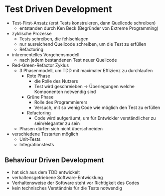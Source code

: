 # Test Driven Development

- Test-First-Ansatz (erst Tests konstruieren, dann Quellcode schreiben)
  - entstanden durch Ken Beck (Begründer von Extreme Programming)
- zyklische Prozesse
  - Tests schreiben, die fehlschlagen
  - nur ausreichend Quellcode schreiben, um die Test zu erfüllen
  - Refactoring
- inkrementelles Vorgehensmodell
  - nach jedem bestandenen Test neuer Quellcode
- Red-Green-Refactor Zyklus
  - 3 Phasenmodell, um TDD mit maximaler Effizienz zu durchlaufen
    - Rote Phase
      - die Rolle des Nutzers
      - Test wird geschreieben -> Überlegungen welche Komponenten notwendig sind
    - Grüne Phase
      - Rolle des Programmierers
      - Versuch, mit so wenig Code wie möglich den Test zu erfüllen
    - Refactoring
      - Code wird aufgeräumt, um für Entwickler verständlicher zu sein/eleganter zu sein
  - Phasen dürfen sich nicht überschneiden
- verschiedene Testarten möglich
  - Unit-Tests
  - Integrationstests

## Behaviour Driven Development

- hat sich aus dem TDD entwickelt
- verhaltensgetriebene Software-Entwicklung
- Verhaltensweise der Software steht vor Richtigkeit des Codes
- kein technisches Verständnis für die Tests notwendig